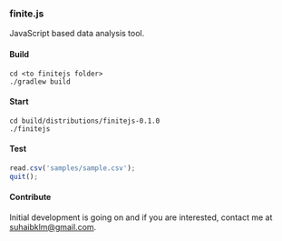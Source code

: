 
### finite.js
JavaScript based data analysis tool.
#### Build
```
cd <to finitejs folder>
./gradlew build
```
#### Start
```
cd build/distributions/finitejs-0.1.0
./finitejs
```
#### Test
```js
read.csv('samples/sample.csv');
quit();
```
#### Contribute
Initial development is going on and if you are interested, contact me at suhaibklm@gmail.com.
